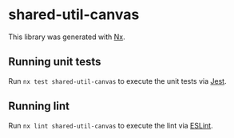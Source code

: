 # shared-util-canvas

This library was generated with [Nx](https://nx.dev).

## Running unit tests

Run `nx test shared-util-canvas` to execute the unit tests via [Jest](https://jestjs.io).

## Running lint

Run `nx lint shared-util-canvas` to execute the lint via [ESLint](https://eslint.org/).
